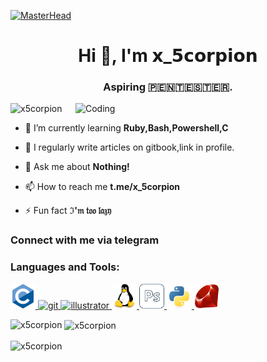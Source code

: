 [![MasterHead](https://external-content.duckduckgo.com/iu/?u=http%3A%2F%2Foyster.ignimgs.com%2Fwordpress%2Fwww.ign.com%2F2097%2F2011%2F11%2FMatrix-banner.jpg&f=1&nofb=1&ipt=9cc45f27392191da6614d3eeea610952c54f7fba5b9bb618fe630ed7c43ca867&ipo=images)](https://rishavchanda.io)
<h1 align="center">Hi 👋, I'm 𝘅_𝟱𝗰𝗼𝗿𝗽𝗶𝗼𝗻</h1>
<h3 align="center">Aspiring 🇵​​🇪​​🇳​​🇹​​🇪​​🇸​​🇹​​🇪​​🇷​.</h3>
<img align="right" alt="Coding" width="400" src="https://i.gifer.com/embedded/download/758a.gif">

<p align="left"> <img src="https://komarev.com/ghpvc/?username=x5corpion&label=Profile%20views&color=0e75b6&style=flat" alt="x5corpion" /> </p>

- 🌱 I’m currently learning **Ruby,Bash,Powershell,C**

- 📝 I regularly write articles on gitbook,link in profile.

- 💬 Ask me about **Nothing!**

- 📫 How to reach me **t.me/x_5corpion**

- ⚡ Fun fact **ℑ'𝔪 𝔱𝔬𝔬 𝔩𝔞𝔷𝔶**

<h3 align="left">Connect with me via telegram</h3>
<p align="left">
</p>

<h3 align="left">Languages and Tools:</h3>
<p align="left"> <a href="https://www.cprogramming.com/" target="_blank" rel="noreferrer"> <img src="https://raw.githubusercontent.com/devicons/devicon/master/icons/c/c-original.svg" alt="c" width="40" height="40"/> </a> <a href="https://git-scm.com/" target="_blank" rel="noreferrer"> <img src="https://www.vectorlogo.zone/logos/git-scm/git-scm-icon.svg" alt="git" width="40" height="40"/> </a> <a href="https://www.adobe.com/in/products/illustrator.html" target="_blank" rel="noreferrer"> <img src="https://www.vectorlogo.zone/logos/adobe_illustrator/adobe_illustrator-icon.svg" alt="illustrator" width="40" height="40"/> </a> <a href="https://www.linux.org/" target="_blank" rel="noreferrer"> <img src="https://raw.githubusercontent.com/devicons/devicon/master/icons/linux/linux-original.svg" alt="linux" width="40" height="40"/> </a> <a href="https://www.photoshop.com/en" target="_blank" rel="noreferrer"> <img src="https://raw.githubusercontent.com/devicons/devicon/master/icons/photoshop/photoshop-line.svg" alt="photoshop" width="40" height="40"/> </a> <a href="https://www.python.org" target="_blank" rel="noreferrer"> <img src="https://raw.githubusercontent.com/devicons/devicon/master/icons/python/python-original.svg" alt="python" width="40" height="40"/> </a> <a href="https://www.ruby-lang.org/en/" target="_blank" rel="noreferrer"> <img src="https://raw.githubusercontent.com/devicons/devicon/master/icons/ruby/ruby-original.svg" alt="ruby" width="40" height="40"/> </a> </p>

<p><img align="left" src="https://github-readme-stats.vercel.app/api/top-langs?username=x5corpion&show_icons=true&locale=en&layout=compact" alt="x5corpion" /></p>

<p>&nbsp;<img align="center" src="https://github-readme-stats.vercel.app/api?username=x5corpion&show_icons=true&locale=en" alt="x5corpion" /></p>

<p><img align="center" src="https://github-readme-streak-stats.herokuapp.com/?user=x5corpion&" alt="x5corpion" /></p>
